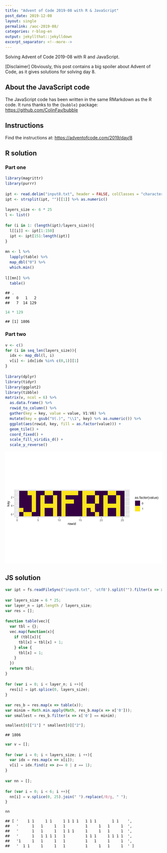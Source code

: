 ```yaml
---
title: "Advent of Code 2019-08 with R & JavaScript"
post_date: 2019-12-08
layout: single
permalink: /aoc-2019-08/
categories: r-blog-en
output: jekyllthat::jekylldown
excerpt_separator: <!--more-->
---
```


Solving Advent of Code 2019-08 with R and JavaScript.

\[Disclaimer\] Obviously, this post contains a big spoiler about Advent
of Code, as it gives solutions for solving day 8.

## About the JavaScript code

The JavaScript code has been written in the same RMarkdown as the R
code. It runs thanks to the `{bubble}` package:
<https://github.com/ColinFay/bubble>

## Instructions

Find the instructions at: <https://adventofcode.com/2019/day/8>

## R solution

### Part one

``` r
library(magrittr)
library(purrr)

ipt <- read.delim("input8.txt", header = FALSE, colClasses = "character")$V1
ipt <- strsplit(ipt, "")[[1]] %>% as.numeric()

layers_size <- 6 * 25
l <- list()

for (i in 1: (length(ipt)/layers_size)){
  l[[i]] <- ipt[1:150]
  ipt <- ipt[151:length(ipt)]
}

mn <- l %>% 
  lapply(table) %>% 
  map_dbl("0") %>% 
  which.min()

l[[mn]] %>% 
  table()
```

    ## .
    ##   0   1   2 
    ##   7  14 129

``` r
14 * 129
```

    ## [1] 1806

### Part two

``` r
v <- c()
for (i in seq_len(layers_size)){
  idx <- map_dbl(l, i) 
  v[i] <- idx[idx %in% c(0,1)][1]
}

library(dplyr)
library(tidyr)
library(ggplot2)
library(tibble)
matrix(v, ncol = 6) %>% 
  as.data.frame() %>%
  rowid_to_column() %>%
  gather(key = key, value = value, V1:V6) %>%
  mutate(key = gsub("V(.)", "\\1", key) %>% as.numeric()) %>%
  ggplot(aes(rowid, key, fill = as.factor(value))) + 
  geom_tile() + 
  coord_fixed() + 
  scale_fill_viridis_d() + 
  scale_y_reverse()
```

![](../assets/img/unnamed-chunk-2-1.png)<!-- -->

## JS solution

``` javascript
var ipt = fs.readFileSync("input8.txt", 'utf8').split("").filter(x => x.length != 0 & x != '\n').map(x => parseInt(x));

var layers_size = 6 * 25;
var layer_n = ipt.length / layers_size;
var res = [];

function table(vec){
  var tbl = {};
  vec.map(function(x){
    if (tbl[x]){
      tbl[x] = tbl[x] + 1;
    } else {
      tbl[x] = 1;
    }
  })
  return tbl;
}

for (var i = 0; i < layer_n; i ++){
  res[i] = ipt.splice(0, layers_size);
}

var res_b = res.map(x => table(x));
var minim = Math.min.apply(Math, res_b.map(x => x['0']));
var smallest = res_b.filter(x => x['0'] == minim);
```

``` javascript
smallest[0]["1"] * smallest[0]["2"];
```

    ## 1806

``` javascript
var v = [];

for (var i = 0; i < layers_size; i ++){
  var idx = res.map(x => x[i]);
  v[i] = idx.find(z => z== 0 | z == 1);
}

var nn = [];

for (var i = 0; i < 6; i ++){
  nn[i] = v.splice(0, 25).join(" ").replace(/0/g, " ");
}
```

``` javascript
nn
```

    ## [ '    1 1     1 1     1 1 1 1   1 1 1       1 1    ',
    ##   '      1   1     1   1         1     1   1     1  ',
    ##   '      1   1     1   1 1 1     1     1   1     1  ',
    ##   '      1   1 1 1 1   1         1 1 1     1 1 1 1  ',
    ##   '1     1   1     1   1         1   1     1     1  ',
    ##   '  1 1     1     1   1         1     1   1     1  ' ]
